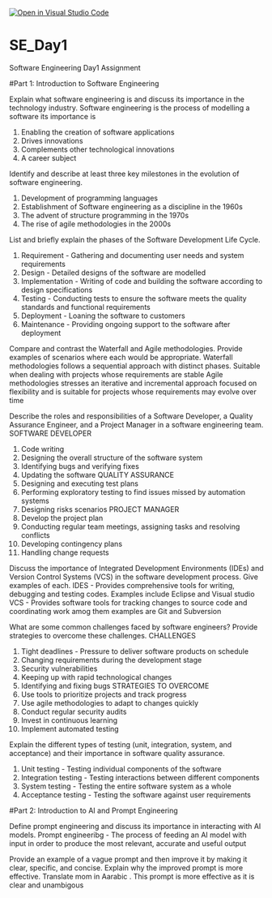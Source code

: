 [![Open in Visual Studio Code](https://classroom.github.com/assets/open-in-vscode-2e0aaae1b6195c2367325f4f02e2d04e9abb55f0b24a779b69b11b9e10269abc.svg)](https://classroom.github.com/online_ide?assignment_repo_id=15567414&assignment_repo_type=AssignmentRepo)
# SE_Day1
Software Engineering Day1 Assignment

#Part 1: Introduction to Software Engineering

Explain what software engineering is and discuss its importance in the technology industry.
Software engineering is the process of modelling a software its importance is 
1. Enabling the creation of software applications
2. Drives innovations
3. Complements other technological innovations
4. A career subject

Identify and describe at least three key milestones in the evolution of software engineering.
1. Development of programming languages
2. Establishment of Software engineering as a discipline in the 1960s
3. The advent of structure programming in the 1970s
4. The rise of agile methodologies in the 2000s

List and briefly explain the phases of the Software Development Life Cycle.
1. Requirement - Gathering and documenting user needs and system requirements
2. Design - Detailed designs of the software are modelled
3. Implementation - Writing of code and building the software according to design specifications
4. Testing - Conducting tests to ensure the software meets the quality standards and functional requirements
5. Deployment - Loaning the software to customers
6. Maintenance - Providing ongoing support to the software after deployment

Compare and contrast the Waterfall and Agile methodologies. Provide examples of scenarios where each would be appropriate.
Waterfall methodologies follows a sequential approach with distinct phases. Suitable when dealing with projects whose requirements are stable
Agile methodologies stresses an iterative and incremental approach focused on flexibility and is suitable for projects whose requirements may evolve over time

Describe the roles and responsibilities of a Software Developer, a Quality Assurance Engineer, and a Project Manager in a software engineering team.
SOFTWARE DEVELOPER
1. Code writing
2. Designing the overall structure of the software system
3. Identifying bugs and verifying fixes
4. Updating the software
QUALITY ASSURANCE
1. Designing and executing test plans
2. Performing exploratory testing to find issues missed by automation systems
3. Designing risks scenarios
PROJECT MANAGER
1. Develop the project plan
2. Conducting regular team meetings, assigning tasks and resolving conflicts
3. Developing contingency plans
4. Handling change requests 

Discuss the importance of Integrated Development Environments (IDEs) and Version Control Systems (VCS) in the software development process. Give examples of each.
IDES - Provides comprehensive tools for writing, debugging and testing codes. Examples include Eclipse and Visual studio
 VCS - Provides software tools for tracking changes to source code and coordinating work amog them examples are Git and Subversion

What are some common challenges faced by software engineers? Provide strategies to overcome these challenges.
CHALLENGES
1. Tight deadlines - Pressure to deliver software products on schedule
2. Changing requirements during the development stage
3. Security vulnerabilities
4. Keeping up with rapid technological changes
5. Identifying and fixing bugs
STRATEGIES TO OVERCOME
1. Use tools to prioritize projects and track progress
2. Use agile methodologies to adapt to changes quickly
3. Conduct regular security audits
4. Invest in continuous learning
5. Implement automated testing

Explain the different types of testing (unit, integration, system, and acceptance) and their importance in software quality assurance.
1. Unit testing - Testing individual components of the software
2. Integration testing - Testing interactions between different components
3. System testing - Testing the entire software system as a whole
4. Acceptance testing - Testing the software against user requirements

#Part 2: Introduction to AI and Prompt Engineering

Define prompt engineering and discuss its importance in interacting with AI models.
Prompt engineeribg - The process of feeding an AI model with input in order to produce the most relevant, accurate and useful output

Provide an example of a vague prompt and then improve it by making it clear, specific, and concise. Explain why the improved prompt is more effective.
Translate mom in Aarabic . This prompt is more effective as it is clear and unambigous
